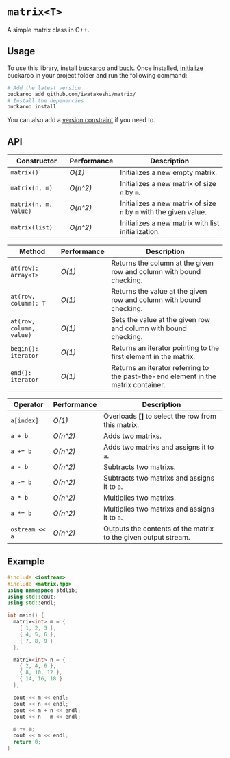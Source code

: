 # `matrix<T>`

A simple matrix class in C++.

## Usage

To use this library, install [buckaroo](https://github.com/LoopPerfect/buckaroo/wiki/Installation#buckaroo) and [buck](https://github.com/LoopPerfect/buckaroo/wiki/Installation#buck). Once installed, [initialize](https://github.com/LoopPerfect/buckaroo/wiki/Commands#init) buckaroo in your project folder and run the following command:

```bash
# Add the latest version
buckaroo add github.com/iwatakeshi/matrix/
# Install the depenencies
buckaroo install
```

You can also add a [version constraint](https://github.com/LoopPerfect/buckaroo/wiki/Version-Constraints-DSL) if you need to.

## API

| Constructor           | Performance | Description                                                       |
| --------------------- | ----------- | ----------------------------------------------------------------- |
| `matrix()`            | _O(1)_      | Initializes a new empty matrix.                                   |
| `matrix(n, m)`        | _O(n^2)_    | Initializes a new matrix of size `n` by `m`.                      |
| `matrix(n, m, value)` | _O(n^2)_    | Initializes a new matrix of size `n` by `m` with the given value. |
| `matrix(list)`        | _O(n^2)_    | Initializes a new matrix with list initialization.                |

| Method                   | Performance | Description                                                                        |
| -------------------------| ----------- | ---------------------------------------------------------------------------------- |
| `at(row): array<T>`      | _O(1)_      | Returns the column at the given row and column with bound checking.                |
| `at(row, columm): T`     | _O(1)_      | Returns the value at the given row and column with bound checking.                 |
| `at(row, columm, value)` | _O(1)_      | Sets the value at the given row and column with bound checking.                    |
| `begin(): iterator`      | _O(1)_      | Returns an iterator pointing to the first element in the matrix.                   |
| `end(): iterator`        | _O(1)_      | Returns an iterator referring to the past-the-end element in the matrix container. |

| Operator       | Performance | Description                                                    |
| -------------- | ----------- | -------------------------------------------------------------- |
| `a[index]`     | _O(1)_      | Overloads **[]** to select the row from this matrix.           |
| `a + b`        | _O(n^2)_    | Adds two matrixs.                                              |
| `a += b`       | _O(n^2)_    | Adds two matrixs and assigns it to `a`.                        |
| `a - b`        | _O(n^2)_    | Subtracts two matrixs.                                         |
| `a -= b`       | _O(n^2)_    | Subtracts two matrixs and assigns it to `a`.                   |
| `a * b`        | _O(n^2)_    | Multiplies two matrixs.                                        |
| `a *= b`       | _O(n^2)_    | Multiplies two matrixs and assigns it to `a`.                  |
| `ostream << a` | _O(n^2)_    | Outputs the contents of the matrix to the given output stream. |

## Example

```cpp
#include <iostream>
#include <matrix.hpp>
using namespace stdlib;
using std::cout;
using std::endl;

int main() {
  matrix<int> m = {
    { 1, 2, 3 },
    { 4, 5, 6 },
    { 7, 8, 9 }
  };

  matrix<int> n = {
    { 2, 4, 6 },
    { 8, 10, 12 },
    { 14, 16, 18 }
  };

  cout << m << endl;
  cout << n << endl;
  cout << m + n << endl;
  cout << n - m << endl;

  m += m;
  cout << m << endl;
  return 0;
}
```
